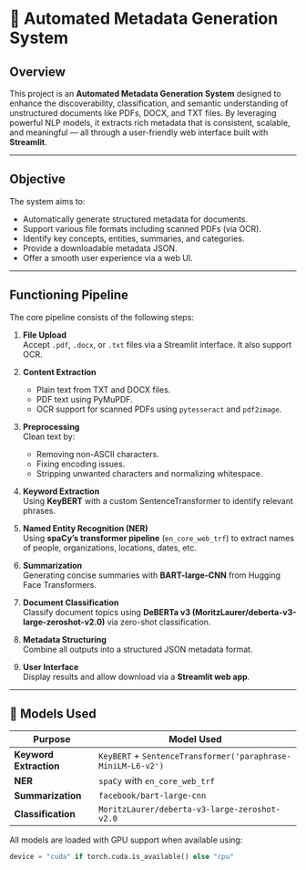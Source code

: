 # 📄 Automated Metadata Generation System
## Overview
This project is an **Automated Metadata Generation System** designed to enhance the discoverability, classification, and semantic understanding of unstructured documents like PDFs, DOCX, and TXT files. By leveraging powerful NLP models, it extracts rich metadata that is consistent, scalable, and meaningful — all through a user-friendly web interface built with **Streamlit**.

---

## Objective

The system aims to:

- Automatically generate structured metadata for documents.
- Support various file formats including scanned PDFs (via OCR).
- Identify key concepts, entities, summaries, and categories.
- Provide a downloadable metadata JSON.
- Offer a smooth user experience via a web UI.

---

## Functioning Pipeline

The core pipeline consists of the following steps:

1. **File Upload**  
   Accept `.pdf`, `.docx`, or `.txt` files via a Streamlit interface. It also support OCR.

2. **Content Extraction**  
   - Plain text from TXT and DOCX files.
   - PDF text using PyMuPDF.
   - OCR support for scanned PDFs using `pytesseract` and `pdf2image`.

3. **Preprocessing**  
   Clean text by:
   - Removing non-ASCII characters.
   - Fixing encoding issues.
   - Stripping unwanted characters and normalizing whitespace.

4. **Keyword Extraction**  
   Using **KeyBERT** with a custom SentenceTransformer to identify relevant phrases.

5. **Named Entity Recognition (NER)**  
   Using **spaCy’s transformer pipeline** (`en_core_web_trf`) to extract names of people, organizations, locations, dates, etc.

6. **Summarization**  
   Generating concise summaries with **BART-large-CNN** from Hugging Face Transformers.

7. **Document Classification**  
   Classify document topics using **DeBERTa v3 (MoritzLaurer/deberta-v3-large-zeroshot-v2.0)** via zero-shot classification.

8. **Metadata Structuring**  
   Combine all outputs into a structured JSON metadata format.

9. **User Interface**  
    Display results and allow download via a **Streamlit web app**.

---

## 🤖 Models Used

| Purpose                  | Model Used                                                   |
|--------------------------|--------------------------------------------------------------|
| **Keyword Extraction**   | `KeyBERT` + `SentenceTransformer('paraphrase-MiniLM-L6-v2')` |
| **NER**                  | `spaCy` with `en_core_web_trf`                               |
| **Summarization**        | `facebook/bart-large-cnn`                                    |
| **Classification**       | `MoritzLaurer/deberta-v3-large-zeroshot-v2.0`               |

All models are loaded with GPU support when available using:
```python
device = "cuda" if torch.cuda.is_available() else "cpu"

